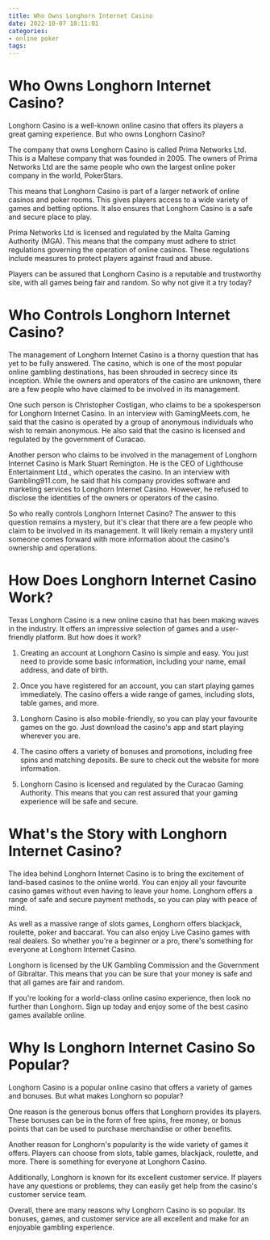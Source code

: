 ```yaml
---
title: Who Owns Longhorn Internet Casino
date: 2022-10-07 18:11:01
categories:
- online poker
tags:
---
```



#  Who Owns Longhorn Internet Casino?

Longhorn Casino is a well-known online casino that offers its players a great gaming experience. But who owns Longhorn Casino?

The company that owns Longhorn Casino is called Prima Networks Ltd. This is a Maltese company that was founded in 2005. The owners of Prima Networks Ltd are the same people who own the largest online poker company in the world, PokerStars.

This means that Longhorn Casino is part of a larger network of online casinos and poker rooms. This gives players access to a wide variety of games and betting options. It also ensures that Longhorn Casino is a safe and secure place to play.

Prima Networks Ltd is licensed and regulated by the Malta Gaming Authority (MGA). This means that the company must adhere to strict regulations governing the operation of online casinos. These regulations include measures to protect players against fraud and abuse.

Players can be assured that Longhorn Casino is a reputable and trustworthy site, with all games being fair and random. So why not give it a try today?

#  Who Controls Longhorn Internet Casino?

The management of Longhorn Internet Casino is a thorny question that has yet to be fully answered. The casino, which is one of the most popular online gambling destinations, has been shrouded in secrecy since its inception. While the owners and operators of the casino are unknown, there are a few people who have claimed to be involved in its management.

One such person is Christopher Costigan, who claims to be a spokesperson for Longhorn Internet Casino. In an interview with GamingMeets.com, he said that the casino is operated by a group of anonymous individuals who wish to remain anonymous. He also said that the casino is licensed and regulated by the government of Curacao.

Another person who claims to be involved in the management of Longhorn Internet Casino is Mark Stuart Remington. He is the CEO of Lighthouse Entertainment Ltd., which operates the casino. In an interview with Gambling911.com, he said that his company provides software and marketing services to Longhorn Internet Casino. However, he refused to disclose the identities of the owners or operators of the casino.

So who really controls Longhorn Internet Casino? The answer to this question remains a mystery, but it's clear that there are a few people who claim to be involved in its management. It will likely remain a mystery until someone comes forward with more information about the casino's ownership and operations.

#  How Does Longhorn Internet Casino Work?

 Texas Longhorn Casino is a new online casino that has been making waves in the industry. It offers an impressive selection of games and a user-friendly platform. But how does it work?

1) Creating an account at Longhorn Casino is simple and easy. You just need to provide some basic information, including your name, email address, and date of birth.

2) Once you have registered for an account, you can start playing games immediately. The casino offers a wide range of games, including slots, table games, and more.

3) Longhorn Casino is also mobile-friendly, so you can play your favourite games on the go. Just download the casino's app and start playing wherever you are.

4) The casino offers a variety of bonuses and promotions, including free spins and matching deposits. Be sure to check out the website for more information.

5) Longhorn Casino is licensed and regulated by the Curacao Gaming Authority. This means that you can rest assured that your gaming experience will be safe and secure.

#  What's the Story with Longhorn Internet Casino?

The idea behind Longhorn Internet Casino is to bring the excitement of land-based casinos to the online world. You can enjoy all your favourite casino games without even having to leave your home. Longhorn offers a range of safe and secure payment methods, so you can play with peace of mind.

As well as a massive range of slots games, Longhorn offers blackjack, roulette, poker and baccarat. You can also enjoy Live Casino games with real dealers. So whether you're a beginner or a pro, there's something for everyone at Longhorn Internet Casino.

Longhorn is licensed by the UK Gambling Commission and the Government of Gibraltar. This means that you can be sure that your money is safe and that all games are fair and random.

If you're looking for a world-class online casino experience, then look no further than Longhorn. Sign up today and enjoy some of the best casino games available online.

#  Why Is Longhorn Internet Casino So Popular?

Longhorn Casino is a popular online casino that offers a variety of games and bonuses. But what makes Longhorn so popular?

One reason is the generous bonus offers that Longhorn provides its players. These bonuses can be in the form of free spins, free money, or bonus points that can be used to purchase merchandise or other benefits.

Another reason for Longhorn's popularity is the wide variety of games it offers. Players can choose from slots, table games, blackjack, roulette, and more. There is something for everyone at Longhorn Casino.

 Additionally, Longhorn is known for its excellent customer service. If players have any questions or problems, they can easily get help from the casino's customer service team.

Overall, there are many reasons why Longhorn Casino is so popular. Its bonuses, games, and customer service are all excellent and make for an enjoyable gambling experience.